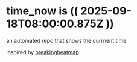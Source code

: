 # time_now is (( 2025-09-18T08:00:00.875Z ))

an automated repo that shows the currnent time

inspired by [breakingheatmap](https://github.com/breakingheatmap/breakingheatmap)